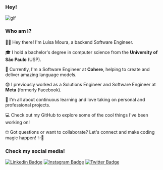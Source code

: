### Hey!

![gif](https://media.giphy.com/media/wsWKK6gWKJ7OfHCAZq/giphy.gif)

### Who am I?

👩‍💻 Hey there! I'm Luísa Moura, a backend Software Engineer.

🎓 I hold a bachelor's degree in computer science from the **University of São Paulo** (USP).

🚀 Currently, I'm a Software Engineer at **Cohere**, helping to create and deliver amazing language models.

😎 I previously worked as a Solutions Engineer and Software Engineer at **Meta** (formerly Facebook).

🌟 I'm all about continuous learning and love taking on personal and professional projects.

💻 Check out my GitHub to explore some of the cool things I've been working on!

🤓 Got questions or want to collaborate? Let's connect and make coding magic happen! ✨🤝

### Check my social media!

[![Linkedin Badge](https://img.shields.io/badge/-LinkedIn-blue?style=flat-square&logo=Linkedin&logoColor=white&link=https://www.linkedin.com/in/lusmoura/)](https://www.linkedin.com/in/lusmoura/)
[![Instagram Badge](https://img.shields.io/badge/-Instagram-C13584?style=flat-square&labelColor=C13584&logo=instagram&logoColor=white&link=https://www.instagram.com/luisamoura.py/)](https://www.instagram.com/luisamoura.py/)
[![Twitter Badge](https://img.shields.io/badge/-Twitter-blue?style=flat-square&logo=Twitter&logoColor=white&link=https://www.twitter.com/_lsmoura/)](https://www.twitter.com/_lsmoura)
